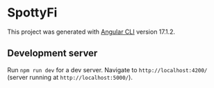 # SpottyFi

This project was generated with [Angular CLI](https://github.com/angular/angular-cli) version 17.1.2.

## Development server

Run `npm run dev` for a dev server. Navigate to `http://localhost:4200/` (server running at `http://localhost:5000/`).

